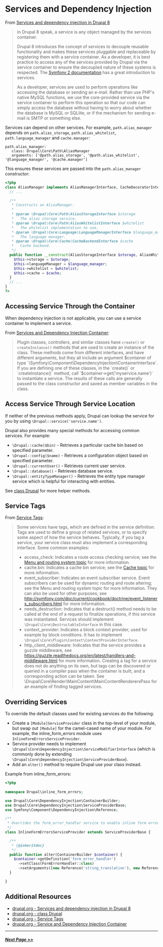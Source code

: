 # Services and Dependency Injection

From [Services and dependency injection in Drupal 8](https://www.drupal.org/docs/8/api/services-and-dependency-injection/services-and-dependency-injection-in-drupal-8)
> In Drupal 8 speak, a service is any object managed by the services container.
>
> Drupal 8 introduces the concept of services to decouple reusable functionality and makes these services pluggable and replaceable by registering them with a service container. As a developer, it is best practice to access any of the services provided by Drupal via the service container to ensure the decoupled nature of these systems is respected. The [Symfony 2 documentation](http://symfony.com/doc/current/book/service_container.html) has a great introduction to services.
>
> As a developer, services are used to perform operations like accessing the database or sending an e-mail. Rather than use PHP's native MySQL functions, we use the core-provided service via the service container to perform this operation so that our code can simply access the database without having to worry about whether the database is MySQL or SQLlite, or if the mechanism for sending e-mail is SMTP or something else.

Services can depend on other services. For example, `path.alias_manager` depends
on `path.alias_storage`, `path.alias_whitelist`, `path.language_manager` and `cache.manager`:
```
path.alias_manager:
   class: Drupal\Core\Path\AliasManager
   arguments: ['@path.alias_storage', '@path.alias_whitelist', '@language_manager', '@cache.manager']
```
This ensures these services are passed into the `path.alias_manager` constructor:

```php
<?php
class AliasManager implements AliasManagerInterface, CacheDecoratorInterface {
  // ...

  /**
   * Constructs an AliasManager.
   *
   * @param \Drupal\Core\Path\AliasStorageInterface $storage
   *   The alias storage service.
   * @param \Drupal\Core\Path\AliasWhitelistInterface $whitelist
   *   The whitelist implementation to use.
   * @param \Drupal\Core\Language\LanguageManagerInterface $language_manager
   *   The language manager.
   * @param \Drupal\Core\Cache\CacheBackendInterface $cache
   *   Cache backend.
   */
  public function __construct(AliasStorageInterface $storage, AliasWhitelistInterface $whitelist, LanguageManagerInterface $language_manager, CacheBackendInterface $cache) {
    $this->storage = $storage;
    $this->languageManager = $language_manager;
    $this->whitelist = $whitelist;
    $this->cache = $cache;
  }
  // ...
}
?>
```

## Accessing Service Through the Container

When dependency injection is not applicable, you can use a service container to implement a service.

From [Services and Dependency Injection Container](https://api.drupal.org/api/drupal/core!core.api.php/group/container/8.5.x):
> Plugin classes, controllers, and similar classes have `create()` or `createInstance()` methods that are used to create an instance of the class. These methods come from different interfaces, and have different arguments, but they all include an argument $container of type `\Symfony\Component\DependencyInjection\ContainerInterface`. If you are defining one of these classes, in the `create()` or `createInstance()` method, call `$container->get('myservice.name')` to instantiate a service. The results of these calls are generally passed to the class constructor and saved as member variables in the class.

## Access Service Through Service Location

If neither of the previous methods apply, Drupal can lookup the service for you by using `\Drupal::service('service.name')`.

Drupal also provides many special methods for accessing common services. For example:

- `\Drupal::cache($bin)` - Retrieves a particular cache bin based on specified parameter.
- `\Drupal::config($name)` - Retrieves a configuration object based on specified parameter.
- `\Drupal::currentUser()` - Retrieves current user service.
- `\Drupal::database()` - Retrieves database service.
- `\Drupal::entityTypeManager()` - Retrieves the entity type manager service which is helpful for interacting with entities.

See [class Drupal](https://api.drupal.org/api/drupal/core%21lib%21Drupal.php/class/Drupal/8.5.x) for more helper methods.


## Service Tags

From [Service Tags](https://api.drupal.org/api/drupal/core%21core.api.php/group/service_tag/8.5.x):

> Some services have tags, which are defined in the service definition. Tags are used to define a group of related services, or to specify some aspect of how the service behaves. Typically, if you tag a service, your service class must also implement a corresponding interface. Some common examples:
> - access_check: Indicates a route access checking service; see the [Menu and routing system topic](https://api.drupal.org/api/drupal/core%21lib%21Drupal%21Core%21Menu%21menu.api.php/group/menu/8.5.x) for more information.
> - cache.bin: Indicates a cache bin service; see the [Cache topic](https://api.drupal.org/api/drupal/core%21core.api.php/group/cache/8.5.x) for more information.
> - event_subscriber: Indicates an event subscriber service. Event subscribers can be used for dynamic routing and route altering; see the Menu and routing system topic for more information. They can also be used for other purposes; see http://symfony.com/doc/current/cookbook/doctrine/event_listeners_subscribers.html for more information.
> - needs_destruction: Indicates that a destruct() method needs to be called at the end of a request to finalize operations, if this service was instantiated. Services should implement `\Drupal\Core\DestructableInterface` in this case.
> - context_provider: Indicates a block context provider, used for example by block conditions. It has to implement `\Drupal\Core\Plugin\Context\ContextProviderInterface`.
> - http_client_middleware: Indicates that the service provides a guzzle middleware, see https://guzzle.readthedocs.org/en/latest/handlers-and-middleware.html for more information.
> Creating a tag for a service does not do anything on its own, but tags can be discovered or queried in a compiler pass when the container is built, and a corresponding action can be taken. See \Drupal\Core\Render\MainContent\MainContentRenderersPass for an example of finding tagged services.

## Overriding Services

To override the default classes used for existing services do the following:

- Create a `[Module]ServiceProvider` class in the top-level of your module, but swap out `[Module]` for the camel-cased name of your module.  For example, the inline_form_errors module uses `InlineFormErrorsServiceProvider`.
- Service provider needs to implement `\Drupal\Core\DependencyInjection\ServiceModifierInterface` (which is commonly done by extending `\Drupal\Core\DependencyInjection\ServiceProviderBase`).
- Add an `alter()` method to require Drupal use your class instead.

Example from inline_form_errors: 
```php
<?php
  
namespace Drupal\inline_form_errors;

use Drupal\Core\DependencyInjection\ContainerBuilder;
use Drupal\Core\DependencyInjection\ServiceProviderBase;
use Symfony\Component\DependencyInjection\Reference;

/**
 * Overrides the form_error_handler service to enable inline form errors.
 */
class InlineFormErrorsServiceProvider extends ServiceProviderBase {

  /**
   * {@inheritdoc}
   */
  public function alter(ContainerBuilder $container) {
    $container->getDefinition('form_error_handler')
      ->setClass(FormErrorHandler::class)
      ->setArguments([new Reference('string_translation'), new Reference('link_generator'), new Reference('renderer')]);
  }

}
```

## Additional Resources
- [drupal.org - Services and dependency injection in Drupal 8](https://www.drupal.org/docs/8/api/services-and-dependency-injection/services-and-dependency-injection-in-drupal-8)
- [drupal.org - class Drupal](https://api.drupal.org/api/drupal/core%21lib%21Drupal.php/class/Drupal/8.5.x)
- [drupal.org - Service Tags](https://api.drupal.org/api/drupal/core%21core.api.php/group/service_tag/8.5.x)
- [drupal.org - Service and Dependency Injection Container](https://api.drupal.org/api/drupal/core!core.api.php/group/container/8.5.x)

---

##### [Next Page >>](4.4-essential-apis-events.md)
